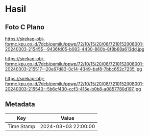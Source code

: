 # Hasil

## Foto C Plano

https://sirekap-obj-formc.kpu.go.id/7dcb/pemilu/ppwp/72/10/15/20/08/7210152008001-20240303-215455--9436fd05-b083-4430-860b-8f8b68a613dd.jpg

https://sirekap-obj-formc.kpu.go.id/7dcb/pemilu/ppwp/72/10/15/20/08/7210152008001-20240303-215517--20e67d83-0c14-4349-baf8-7bbc652c7235.jpg

https://sirekap-obj-formc.kpu.go.id/7dcb/pemilu/ppwp/72/10/15/20/08/7210152008001-20240303-215543--5b6cf430-ccf3-415e-b0b8-a0857780d197.jpg


## Metadata

| Key        | Value               |
| ---------- | ------------------- |
| Time Stamp | 2024-03-03 22:00:00 |



